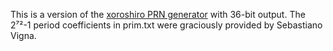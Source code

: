 This is a version of the
[xoroshiro PRN generator](https://vigna.di.unimi.it/ftp/papers/ScrambledLinear.pdf)
with 36-bit output.  The 2⁷²-1 period coefficients in prim.txt were
graciously provided by Sebastiano Vigna.